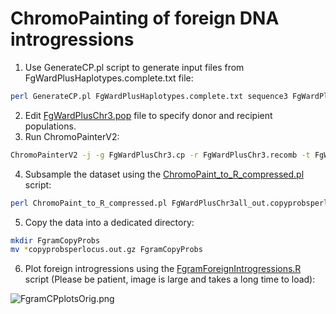 # ChromoPainting of foreign DNA introgressions
1. Use GenerateCP.pl script to generate input files from FgWardPlusHaplotypes.complete.txt file:
```bash
perl GenerateCP.pl FgWardPlusHaplotypes.complete.txt sequence3 FgWardPlusChr3.cp
```
2. Edit [FgWardPlusChr3.pop](/data/FgWardPlusChr3.pop) file to specify donor and recipient populations.
3. Run ChromoPainterV2:
```bash
ChromoPainterV2 -j -g FgWardPlusChr3.cp -r FgWardPlusChr3.recomb -t FgWardPlusChr3.idfile -f FgWardPlusChr3.pop 0 0 -o FgWardPlusChr3all_out -i 10 -ip -b
```
4. Subsample the dataset using the [ChromoPaint_to_R_compressed.pl](/scripts/ChromoPaint_to_R_compressed.pl) script:
```bash
perl ChromoPaint_to_R_compressed.pl FgWardPlusChr3all_out.copyprobsperlocus.out.gz
```
5. Copy the data into a dedicated directory:
```bash
mkdir FgramCopyProbs
mv *copyprobsperlocus.out.gz FgramCopyProbs
```
6. Plot foreign introgressions using the [FgramForeignIntrogressions.R](/scripts/FgramForeignIntrogressions.R) script (Please be patient, image is large and takes a long time to load):

![FgramCPplotsOrig.png](/data/FgramCPplotsOrig.png)
